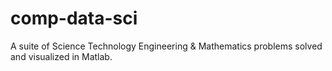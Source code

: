 # comp-data-sci
A suite of Science Technology Engineering &amp; Mathematics problems solved and visualized in Matlab.
